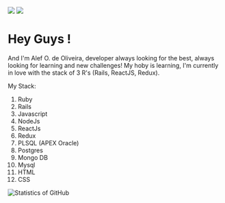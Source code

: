 

![](https://img.shields.io/badge/Ruby%20on%20Rails-Developer-red) ![](https://img.shields.io/twitter/url?label=AlefOjeda&style=social&url=https%3A%2F%2Ftwitter.com%2FOjedaAlef)

# Hey Guys !

And I'm Alef O. de Oliveira, developer always looking for the best, always looking for learning and new challenges!
My hoby is learning, I'm currently in love with the stack of 3 R's (Rails, ReactJS, Redux).



My Stack:

1. Ruby
2.  Rails
3.  Javascript
4. NodeJs
5. ReactJs
6. Redux
7. PLSQL (APEX Oracle) 
8. Postgres
9. Mongo DB
10. Mysql
11. HTML
12. CSS

![Statistics of GitHub](https://github-readme-stats.vercel.app/api?username=nemuba&show_icons=true&count_private=true&hide=stars,issues&theme=radical)
 

